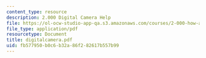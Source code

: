 ```yaml
---
content_type: resource
description: 2.000 Digital Camera Help
file: https://ol-ocw-studio-app-qa.s3.amazonaws.com/courses/2-000-how-and-why-machines-work-spring-2002/fb577950b0c6b32a86f282617b557b99_digitalcamera.pdf
file_type: application/pdf
resourcetype: Document
title: digitalcamera.pdf
uid: fb577950-b0c6-b32a-86f2-82617b557b99
---
```

